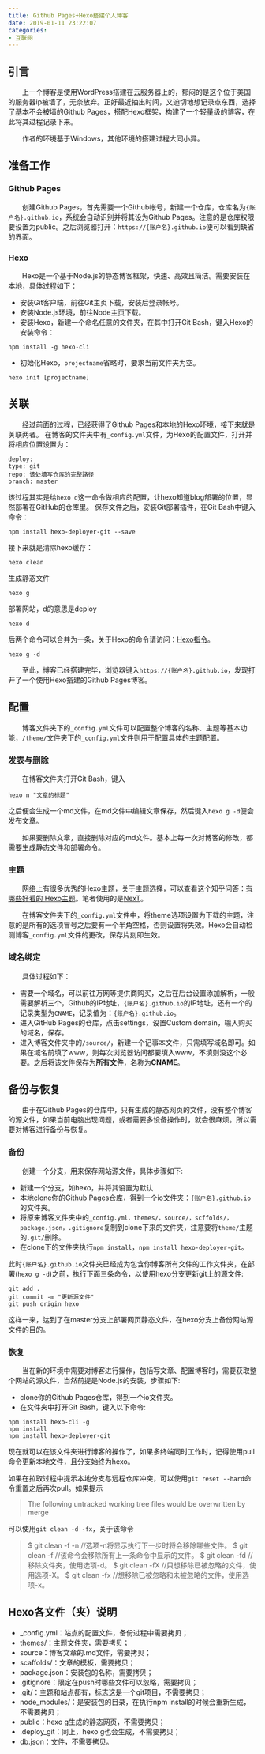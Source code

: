 ```yaml
---
title: Github Pages+Hexo搭建个人博客
date: 2019-01-11 23:22:07
categories: 
- 互联网
---
```


## 引言

&emsp;&emsp;上一个博客是使用WordPress搭建在云服务器上的，郁闷的是这个位于美国的服务器ip被墙了，无奈放弃。正好最近抽出时间，又迫切地想记录点东西，选择了基本不会被墙的Github Pages，搭配Hexo框架，构建了一个轻量级的博客，在此将其过程记录下来。<!--more-->

&emsp;&emsp;作者的环境基于Windows，其他环境的搭建过程大同小异。

## 准备工作

### Github Pages

&emsp;&emsp;创建Github Pages，首先需要一个Github帐号，新建一个仓库，仓库名为`{账户名}.github.io`，系统会自动识别并将其设为Github Pages。注意的是仓库权限要设置为public。之后浏览器打开：`https://{账户名}.github.io`便可以看到缺省的界面。

### Hexo

&emsp;&emsp;Hexo是一个基于Node.js的静态博客框架，快速、高效且简洁。需要安装在本地，具体过程如下：
- 安装Git客户端，前往Git主页下载，安装后登录帐号。
- 安装Node.js环境，前往Node主页下载。
- 安装Hexo，新建一个命名任意的文件夹，在其中打开Git Bash，键入Hexo的安装命令：
```
npm install -g hexo-cli
```

- 初始化Hexo，`projectname`省略时，要求当前文件夹为空。
```
hexo init [projectname]
```

## 关联

&emsp;&emsp;经过前面的过程，已经获得了Github Pages和本地的Hexo环境，接下来就是关联两者。
在博客的文件夹中有`_config.yml`文件，为Hexo的配置文件，打开并将相应位置设置为：
```
deploy: 
type: git
repo: 该处填写仓库的完整路径
branch: master
```
该过程其实是给`hexo d`这一命令做相应的配置，让hexo知道blog部署的位置，显然部署在GitHub的仓库里。
保存文件之后，安装Git部署插件，在Git Bash中键入命令：
```
npm install hexo-deployer-git --save
```

接下来就是清除hexo缓存：
```
hexo clean 
```

生成静态文件
```
hexo g
```

部署网站，d的意思是deploy

```
hexo d
```

后两个命令可以合并为一条，关于Hexo的命令请访问：[Hexo指令](https://hexo.io/zh-cn/docs/commands.html)。

```
hexo g -d
```

&emsp;&emsp;至此，博客已经搭建完毕，浏览器键入`https://{账户名}.github.io`，发现打开了一个使用Hexo搭建的Github Pages博客。

## 配置

&emsp;&emsp;博客文件夹下的`_config.yml`文件可以配置整个博客的名称、主题等基本功能，`/theme/`文件夹下的`_config.yml`文件则用于配置具体的主题配置。

### 发表与删除

&emsp;&emsp;在博客文件夹打开Git Bash，键入

```
hexo n "文章的标题"
```

之后便会生成一个md文件，在md文件中编辑文章保存，然后键入`hexo g -d`便会发布文章。

&emsp;&emsp;如果要删除文章，直接删除对应的md文件。基本上每一次对博客的修改，都需要生成静态文件和部署命令。

### 主题

&emsp;&emsp;网络上有很多优秀的Hexo主题，关于主题选择，可以查看这个知乎问答：[有哪些好看的 Hexo主题](https://www.zhihu.com/question/24422335)。笔者使用的是[NexT](https://github.com/iissnan/hexo-theme-next)。

&emsp;&emsp;在博客文件夹下的`_config.yml`文件中，将theme选项设置为下载的主题，注意的是所有的选项冒号之后要有一个半角空格，否则设置将失效。Hexo会自动检测博客`_config.yml`文件的更改，保存片刻即生效。

### 域名绑定

&emsp;&emsp;具体过程如下：
- 需要一个域名，可以前往万网等提供商购买，之后在后台设置添加解析，一般需要解析三个，Github的IP地址，`{账户名}.github.io`的IP地址，还有一个的记录类型为`CNAME`，记录值为：`{账户名}.github.io`。
- 进入GitHub Pages的仓库，点击settings，设置Custom domain，输入购买的域名，保存。
- 进入博客文件夹中的`/source/`，新建一个记事本文件，只需填写域名即可。如果在域名前填了www，则每次浏览器访问都要填入www，不填则没这个必要。之后将该文件保存为**所有文件**，名称为**CNAME**。

## 备份与恢复

&emsp;&emsp;由于在Github Pages的仓库中，只有生成的静态网页的文件，没有整个博客的源文件，如果当前电脑出现问题，或者需要多设备操作时，就会很麻烦。所以需要对博客进行备份与恢复。

### 备份

&emsp;&emsp;创建一个分支，用来保存网站源文件，具体步骤如下:
- 新建一个分支，如hexo，并将其设置为默认
- 本地clone你的Github Pages仓库，得到一个io文件夹：`{账户名}.github.io`的文件夹。
- 将原来博客文件夹中的`_config.yml，themes/，source/，scffolds/，package.json，.gitignore`复制到clone下来的文件夹，注意要将`theme/`主题的`.git/`删除。
- 在clone下的文件夹执行`npm install`，`npm install hexo-deployer-git`。

此时`{账户名}.github.io`文件夹已经成为包含你博客所有文件的工作文件夹，在部署(`hexo g -d`)之前，执行下面三条命令，以使用hexo分支更新git上的源文件:
```
git add .
git commit -m "更新源文件"
git push origin hexo
```

这样一来，达到了在master分支上部署网页静态文件，在hexo分支上备份网站源文件的目的。

### 恢复

&emsp;&emsp;当在新的环境中需要对博客进行操作，包括写文章、配置博客时，需要获取整个网站的源文件，当然前提是Node.js的安装，步骤如下:
- clone你的Github Pages仓库，得到一个io文件夹。
- 在文件夹中打开Git Bash，键入以下命令:
```
npm install hexo-cli -g
npm install 
npm install hexo-deployer-git 
```
现在就可以在该文件夹进行博客的操作了，如果多终端同时工作时，记得使用pull命令更新本地文件，且分支始终为hexo。

如果在拉取过程中提示本地分支与远程仓库冲突，可以使用`git reset --hard`命令重置之后再次pull。如果提示
> The following untracked working tree files would be overwritten by merge

可以使用`git clean -d -fx`，关于该命令

> $ git clean -f -n       //选项-n将显示执行下一步时将会移除哪些文件。
$ git clean -f            //该命令会移除所有上一条命令中显示的文件。
$ git clean -fd           //移除文件夹，使用选项-d。
$ git clean -fX           //只想移除已被忽略的文件，使用选项-X。
$ git clean -fx           //想移除已被忽略和未被忽略的文件，使用选项-x。

## Hexo各文件（夹）说明

- _config.yml：站点的配置文件，备份过程中需要拷贝；
- themes/：主题文件夹，需要拷贝；
- source：博客文章的.md文件，需要拷贝；
- scaffolds/：文章的模板，需要拷贝；
- package.json：安装包的名称，需要拷贝；
-  .gitignore：限定在push时哪些文件可以忽略，需要拷贝；
-  .git/：主题和站点都有，标志这是一个git项目，不需要拷贝；
- node_modules/：是安装包的目录，在执行npm install的时候会重新生成，不需要拷贝；
- public：hexo g生成的静态网页，不需要拷贝；
-  .deploy_git：同上，hexo g也会生成，不需要拷贝；
- db.json：文件，不需要拷贝。